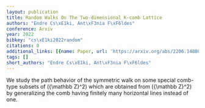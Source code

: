 ```yaml
---
layout: publication
title: Random Walks On The Two-dimensional K-comb Lattice
authors: "Endre Cs\xE1ki, Ant\xF3nia F\xF6ldes"
conference: Arxiv
year: 2022
bibkey: "cs\xE1ki2022random"
citations: 0
additional_links: [{name: Paper, url: 'https://arxiv.org/abs/2206.14880'}]
tags: []
short_authors: "Endre Cs\xE1ki, Ant\xF3nia F\xF6ldes"
---
```

We study the path behavior of the symmetric walk on some special comb-type
subsets of \(\{\mathbb Z\}^2\) which are obtained from \(\{\mathbb Z\}^2\) by
generalizing the comb having finitely many horizontal lines instead of one.